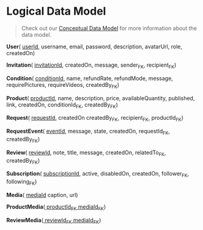 # Logical Data Model

> Check out our [Conceptual Data Model](conceptual.puml) for more information about the data model.

**User**(
    <u>userId</u>, 
    username, 
    email, 
    password, 
    description, 
    avatarUrl, 
    role,
    createdOn)

**Invitation**(
    <u>invitationId</u>, 
    createdOn, 
    message, 
    sender<sub>FK</sub>, 
    recipient<sub>FK</sub>)

**Condition**(
    <u>conditionId</u>,
    name,
    refundRate, 
    refundMode, 
    message, 
    requirePictures, 
    requireVideos,
    createdBy<sub>FK</sub>)

**Product**(
    <u>productId</u>, 
    name, 
    description, 
    price, 
    availableQuantity, 
    published, 
    link, 
    createdOn,
    conditionId<sub>FK</sub>, 
    createdBy<sub>FK</sub>)

**Request**(
    <u>requestId</u>, 
    createdOn
    createdBy<sub>FK</sub>, 
    recipient<sub>FK</sub>, 
    productId<sub>FK</sub>)

**RequestEvent**(
    <u>eventId</u>, 
    message, 
    state, 
    createdOn,
    requestId<sub>FK</sub>,
    createdBy<sub>FK</sub>)

**Review**(
    <u>reviewId</u>, 
    note, 
    title, 
    message, 
    createdOn, 
    relatedTo<sub>FK</sub>,
    createdBy<sub>FK</sub>)

**Subscription**(
    <u>subscriptionId</u>, 
    active, 
    disabledOn,
    createdOn, 
    follower<sub>FK</sub>, 
    following<sub>FK</sub>) 

**Media**(
    <u>mediaId</u>
    caption,
    url)

**ProductMedia**(<u>
    productId<sub>FK</sub>
    mediaId<sub>FK</sub></u>)

**ReviewMedia**(<u>
    reviewId<sub>FK</sub>
    mediaId<sub>FK</sub></u>)